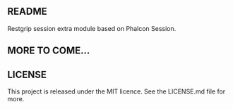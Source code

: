 ## README

Restgrip session extra module based on Phalcon Session.

## MORE TO COME...

## LICENSE
This project is released under the MIT licence. See the LICENSE.md file for more.